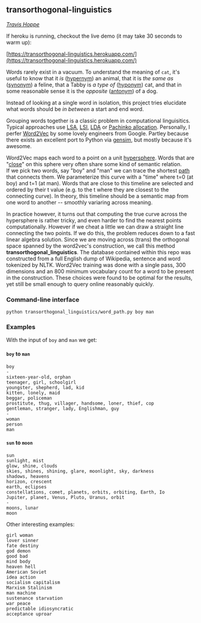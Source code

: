 ## transorthogonal-linguistics
_[Travis Hoppe](http://thoppe.github.io/)_

If heroku is running, checkout the live demo (it may take 30 seconds to warm up):

   
[https://transorthogonal-linguistics.herokuapp.com/](https://transorthogonal-linguistics.herokuapp.com/)


Words rarely exist in a vacuum.
To understand the meaning of `cat`,
  it's useful to know that it _is_ ([hypernym](https://en.wikipedia.org/wiki/Hyponymy_and_hypernymy)) an animal,
  that it is _the same as_ ([synonym](https://en.wikipedia.org/?title=Synonym)) a feline,
  that a Tabby is _a type of_ ([hyponym](https://en.wikipedia.org/wiki/Hyponymy_and_hypernymy)) cat,
  and that in some reasonable sense it is the _opposite_ ([antonym](https://en.wikipedia.org/wiki/Opposite_(semantics))) of a dog.

Instead of looking at a single word in isolation, this project tries elucidate what words should be _in between_ a start and end word.

Grouping words together is a classic problem in computational linguisitics.
Typical approaches use [LSA](https://en.wikipedia.org/wiki/Latent_semantic_analysis), [LSI](https://en.wikipedia.org/wiki/Latent_semantic_indexing), [LDA](https://en.wikipedia.org/wiki/Latent_Dirichlet_allocation) or [Pachinko allocation](https://en.wikipedia.org/wiki/Pachinko_allocation).
Personally, I perfer [Word2Vec](https://code.google.com/p/word2vec/) by some lovely engineers from Google. Partley because there exists an excellent port to Python via [gensim](https://radimrehurek.com/gensim/models/word2vec.html), but mostly because it's awesome.

  Word2Vec maps each word to a point on a unit [hypersphere](http://mathworld.wolfram.com/Hypersphere.html).
  Words that are "[close](https://en.wikipedia.org/wiki/Cosine_similarity)" on this sphere very often share some kind of semantic relation.  
  If we pick two words, say "boy" and "man" we can trace the shortest [path](https://en.wikipedia.org/?title=Geodesic) that connects them.
  We parameterize this curve with a "time" where t=0 (at boy) and t=1 (at man).
  Words that are close to this timeline are selected and ordered by their t value (e.g. to the t where they are closest to the connecting curve).
  In theory, this timeline should be a semantic map from one word to another -- smoothly variaring across meaning.

  In practice however, it turns out that computing the true curve across the hypersphere is rather tricky, and even harder to find the nearest points computationally.
  However if we cheat a little we can draw a straight line connecting the two points. If we do this, the problem reduces down to a fast linear algebra solution.
  Since we are moving across (trans) the orthogonal space spanned by the word2vec's construction, we call this method **transorthogonal_linguistics**.
  The database contained within this repo was constructed from a full English dump of Wikipedia, sentence and word tokenized by NLTK.
  Word2Vec training was done with a single pass, 300 dimensions and an 800 minimum vocabulary count for a word to be present in the construction.
  These choices were found to be optimal for the results, yet still be small enough to query online reasonably quickly.

### Command-line interface

    python transorthogonal_linguistics/word_path.py boy man

### Examples

With the input of `boy` and `man` we get:

#### `boy` to `man`

    boy
    - 
    sixteen-year-old, orphan
    teenager, girl, schoolgirl
    youngster, shepherd, lad, kid
    kitten, lonely, maid
    beggar, policeman
    prostitute, thug, villager, handsome, loner, thief, cop
    gentleman, stranger, lady, Englishman, guy
    -
    woman
    person
    man

#### `sun` to `moon` 
  
    sun
    sunlight, mist
    glow, shine, clouds
    skies, shines, shining, glare, moonlight, sky, darkness
    shadows, heavens
    horizon, crescent
    earth, eclipses
    constellations, comet, planets, orbits, orbiting, Earth, Io
    Jupiter, planet, Venus, Pluto, Uranus, orbit
    -
    moons, lunar
    moon
  

Other interesting examples:
  
    girl woman
    lover sinner
    fate destiny
    god demon
    good bad
    mind body
    heaven hell
    American Soviet
    idea action    
    socialism capitalism
    Marxism Stalinism
    man machine
    sustenance starvation
    war peace
    predictable idiosyncratic
    acceptance uproar
